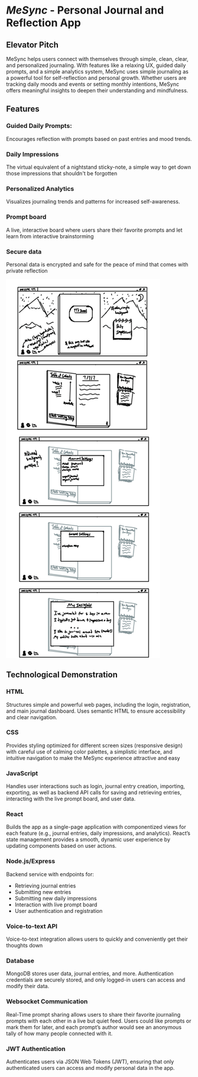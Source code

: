# _MeSync_ - Personal Journal and Reflection App
## Elevator Pitch
MeSync helps users connect with themselves through simple, clean, clear, and personalized journaling. With features like a relaxing UX, guided daily prompts, and a simple analytics system, MeSync uses simple journaling as a powerful tool for self-reflection and personal growth. Whether users are tracking daily moods and events or setting monthly intentions, MeSync offers meaningful insights to deepen their understanding and mindfulness.

## Features
### Guided Daily Prompts:
Encourages reflection with prompts based on past entries and mood trends.
### Daily Impressions
The virtual equivalent of a nightstand sticky-note, a simple way to get down those impressions that shouldn't be forgotten
### Personalized Analytics
Visualizes journaling trends and patterns for increased self-awareness.
### Prompt board
A live, interactive board where users share their favorite prompts and let learn from interactive brainstorming 
### Secure data
Personal data is encrypted and safe for the peace of mind that comes with private reflection

![MeSync Sketches](/assets/MeSync%20Sketches.png)

## Technological Demonstration
### HTML
Structures simple and powerful web pages, including the login, registration, and main journal dashboard. Uses semantic HTML to ensure accessibility and clear navigation.
### CSS
Provides styling optimized for different screen sizes (responsive design) with careful use of calming color palettes, a simplistic interface, and intuitive navigation to make the MeSync experience attractive and easy
### JavaScript
Handles user interactions such as login, journal entry creation, importing,  exporting, as well as backend API calls for saving and retrieving entries, interacting with the live prompt board, and user data.
### React
Builds the app as a single-page application with componentized views for each feature (e.g., journal entries, daily impressions, and analytics). React’s state management provides a smooth, dynamic user experience by updating components based on user actions.
### Node.js/Express
Backend service with endpoints for:
- Retrieving journal entries
- Submitting new entries
- Submitting new daily impressions
- Interaction with live prompt board
- User authentication and registration
### Voice-to-text API
Voice-to-text integration allows users to quickly and conveniently get their thoughts down
### Database
MongoDB stores user data, journal entries, and more. Authentication credentials are securely stored, and only logged-in users can access and modify their data.
### Websocket Communication
Real-Time prompt sharing allows users to share their favorite journaling prompts with each other in a live but quiet feed. Users could like prompts or mark them for later, and each prompt’s author would see an anonymous tally of how many people connected with it.
### JWT Authentication
Authenticates users via JSON Web Tokens (JWT), ensuring that only authenticated users can access and modify personal data in the app.

